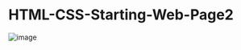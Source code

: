 # HTML-CSS-Starting-Web-Page2
![image](https://github.com/user-attachments/assets/bce98797-c27b-4ca5-94c5-91bbe49c3f0f)
